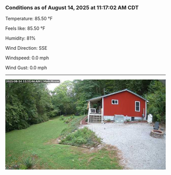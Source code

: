 ### Conditions as of August 14, 2025 at 11:17:02 AM CDT 

Temperature: 85.50 &deg;F

Feels like: 85.50 &deg;F

Humidity: 81%

Wind Direction: SSE

Windspeed: 0.0 mph

Wind Gust: 0.0 mph

---

<img src="./images/latest.jpeg"/>

